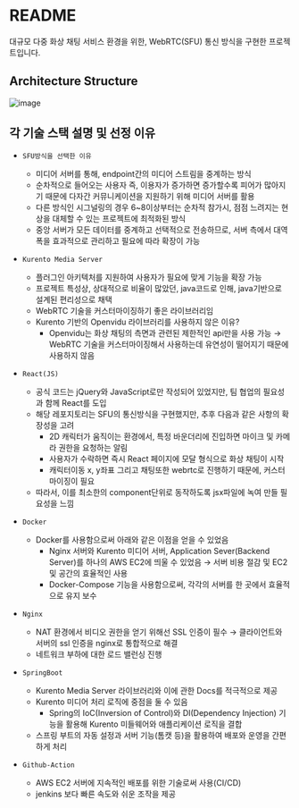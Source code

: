 # README
대규모 다중 화상 채팅 서비스 환경을 위한, WebRTC(SFU) 통신 방식을 구현한  프로젝트입니다.

## Architecture Structure
![image](https://github.com/howudong/Face-Out/assets/53307093/b7ee9645-9ed6-4304-988f-cb04fe70d781)

## 각 기술 스택 설명 및 선정 이유

- `SFU방식을 선택한 이유`
    - 미디어 서버를 통해, endpoint간의 미디어 스트림을 중계하는 방식
    - 순차적으로 들어오는 사용자 즉, 이용자가 증가하면 증가할수록 피어가 많아지기 때문에 다자간 커뮤니케이션을 지원하기 위해 미디어 서버를 활용
    - 다른 방식인 시그널링의 경우 6~8이상부터는 순차적 참가시, 점점 느려지는 현상을 대체할 수 있는 프로젝트에 최적화된 방식
    - 중앙 서버가 모든 데이터를 중계하고 선택적으로 전송하므로, 서버 측에서 대역폭을 효과적으로 관리하고 필요에 따라 확장이 가능

- `Kurento Media Server`
    - 플러그인 아키텍처를 지원하여 사용자가 필요에 맞게 기능을 확장 가능
    - 프로젝트 특성상, 상대적으로 비율이 많았던, java코드로 인해, java기반으로 설계된  편리성으로 채택
    - WebRTC 기술을 커스터마이징하기 좋은 라이브러리임
    - Kurento 기반의 Openvidu 라이브러리를 사용하지 않은 이유?
        - Openvidu는 화상 채팅의 측면과 관련된 제한적인 api만을 사용 가능
        → WebRTC 기술을 커스터마이징해서 사용하는데 유연성이 떨어지기 때문에 사용하지 않음


- `React(JS)`
    - 공식 코드는 jQuery와 JavaScript로만 작성되어 있었지만, 팀 협업의 필요성과 함께 React를 도입
    - 해당 레포지토리는 SFU의 통신방식을 구현했지만, 추후 다음과 같은 사항의 확장성을 고려
        - 2D 캐릭터가 움직이는 환경에서, 특정 바운더리에 진입하면 마이크 및 카메라 권한을 요청하는 알림
        - 사용자가 수락하면 즉시 React 페이지에 모달 형식으로 화상 채팅이 시작
        - 캐릭터이동 x, y좌표 그리고 채팅또한 webrtc로 진행하기 때문에, 커스터마이징이 필요
    - 따라서, 이를 최소한의 component단위로 동작하도록 jsx파일에 녹여 만들 필요성을 느낌


- `Docker`
    - Docker를 사용함으로써 아래와 같은 이점을 얻을 수 있었음
        - Nginx 서버와 Kurento 미디어 서버, Application Sever(Backend Server)를 하나의 AWS EC2에 띄울 수 있었음 
          → 서버 비용 절감 및 EC2 및 공간의 효율적인 사용
        - Docker-Compose 기능을 사용함으로써, 각각의 서버를 한 곳에서 효율적으로 유지 보수


- `Nginx`
    - NAT 환경에서 비디오 권한을 얻기 위해선 SSL 인증이 필수
    → 클라이언트와 서버의 ssl 인증을 nginx로 통합적으로 해결
    - 네트워크 부하에 대한 로드 밸런싱 진행


- `SpringBoot`
    - Kurento Media Server 라이브러리와 이에 관한 Docs를 적극적으로 제공
    - Kurento 미디어 처리 로직에 중점을 둘 수 있음
        - Spring의 IoC(Inversion of Control)와 DI(Dependency Injection) 기능을 활용해 Kurento 미들웨어와 애플리케이션 로직을 결합
    - 스프링 부트의 자동 설정과 서버 기능(톰캣 등)을 활용하여 배포와 운영을 간편하게 처리


- `Github-Action`
    - AWS EC2 서버에 지속적인 배포를 위한 기술로써 사용(CI/CD)
    - jenkins 보다 빠른 속도와 쉬운 조작을 제공
